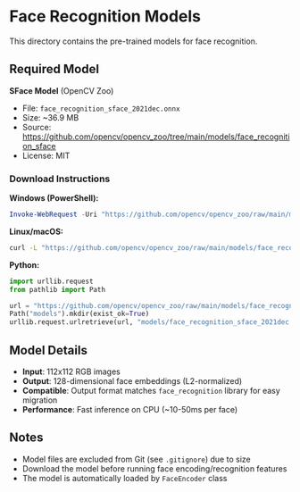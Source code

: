 # Face Recognition Models

This directory contains the pre-trained models for face recognition.

## Required Model

**SFace Model** (OpenCV Zoo)
- File: `face_recognition_sface_2021dec.onnx`
- Size: ~36.9 MB
- Source: https://github.com/opencv/opencv_zoo/tree/main/models/face_recognition_sface
- License: MIT

### Download Instructions

**Windows (PowerShell):**
```powershell
Invoke-WebRequest -Uri "https://github.com/opencv/opencv_zoo/raw/main/models/face_recognition_sface/face_recognition_sface_2021dec.onnx" -OutFile "models/face_recognition_sface_2021dec.onnx"
```

**Linux/macOS:**
```bash
curl -L "https://github.com/opencv/opencv_zoo/raw/main/models/face_recognition_sface/face_recognition_sface_2021dec.onnx" -o models/face_recognition_sface_2021dec.onnx
```

**Python:**
```python
import urllib.request
from pathlib import Path

url = "https://github.com/opencv/opencv_zoo/raw/main/models/face_recognition_sface/face_recognition_sface_2021dec.onnx"
Path("models").mkdir(exist_ok=True)
urllib.request.urlretrieve(url, "models/face_recognition_sface_2021dec.onnx")
```

## Model Details

- **Input**: 112x112 RGB images
- **Output**: 128-dimensional face embeddings (L2-normalized)
- **Compatible**: Output format matches `face_recognition` library for easy migration
- **Performance**: Fast inference on CPU (~10-50ms per face)

## Notes

- Model files are excluded from Git (see `.gitignore`) due to size
- Download the model before running face encoding/recognition features
- The model is automatically loaded by `FaceEncoder` class
